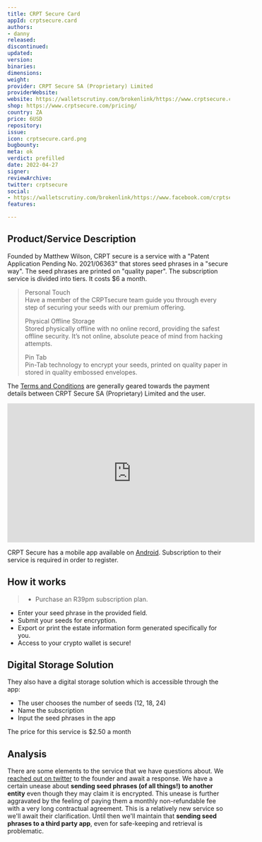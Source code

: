 ```yaml
---
title: CRPT Secure Card
appId: crptsecure.card
authors:
- danny
released: 
discontinued: 
updated: 
version: 
binaries: 
dimensions: 
weight: 
provider: CRPT Secure SA (Proprietary) Limited
providerWebsite: 
website: https://walletscrutiny.com/brokenlink/https://www.crptsecure.com/
shop: https://www.crptsecure.com/pricing/
country: ZA
price: 6USD
repository: 
issue: 
icon: crptsecure.card.png
bugbounty: 
meta: ok
verdict: prefilled
date: 2022-04-27
signer: 
reviewArchive: 
twitter: crptsecure
social:
- https://walletscrutiny.com/brokenlink/https://www.facebook.com/crptsecure/
features: 

---
```


## Product/Service Description 

Founded by Matthew Wilson, CRPT secure is a service with a "Patent Application Pending No. 2021/06363" that stores seed phrases in a "secure way". The seed phrases are printed on "quality paper". The subscription service is divided into tiers. It costs $6 a month. 

> Personal Touch<br>
> Have a member of the CRPTsecure team guide you through every step of securing your seeds with our premium offering.
>
> Physical Offline Storage<br>
> Stored physically offline with no online record, providing the safest offline security. It’s not online, absolute peace of mind from hacking attempts.
>
> Pin Tab<br>
> Pin-Tab technology to encrypt your seeds, printed on quality paper in stored in quality embossed envelopes.

The [Terms and Conditions](https://www.crptsecure.com/terms-and-conditions/) are generally geared towards the payment details between CRPT Secure SA (Proprietary) Limited and the user. 

<iframe width="560" height="315" src="https://www.youtube.com/embed/YbTTtfjiqi8" title="YouTube video player" frameborder="0" allow="accelerometer; autoplay; clipboard-write; encrypted-media; gyroscope; picture-in-picture" allowfullscreen></iframe>

CRPT Secure has a mobile app available on [Android](https://play.google.com/store/apps/details?id=com.cryptsecure.crpt.crpt_mobile). Subscription to their service is required in order to register. 

## How it works

> - Purchase an R39pm subscription plan.
- Enter your seed phrase in the provided field.
- Submit your seeds for encryption.
- Export or print the estate information form generated specifically for you.
- Access to your crypto wallet is secure!

## Digital Storage Solution 

They also have a digital storage solution which is accessible through the app: 

- The user chooses the number of seeds (12, 18, 24)
- Name the subscription
- Input the seed phrases in the app

The price for this service is $2.50 a month

## Analysis 

There are some elements to the service that we have questions about. We [reached out on twitter](https://twitter.com/BitcoinWalletz/status/1511873887034044419) to the founder and await a response. We have a certain unease about **sending seed phrases (of all things!) to another entity** even though they may claim it is encrypted. This unease is further aggravated by the feeling of paying them a monthly non-refundable fee with a very long contractual agreement. This is a relatively new service so we'll await their clarification. Until then we'll maintain that **sending seed phrases to a third party app**, even for safe-keeping and retrieval is problematic.

